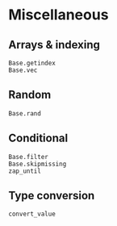 # Miscellaneous

## Arrays & indexing

```@docs
Base.getindex
Base.vec
```

## Random

```@docs
Base.rand
```

## Conditional

```@docs
Base.filter
Base.skipmissing
zap_until
```

## Type conversion

```@docs
convert_value
```
